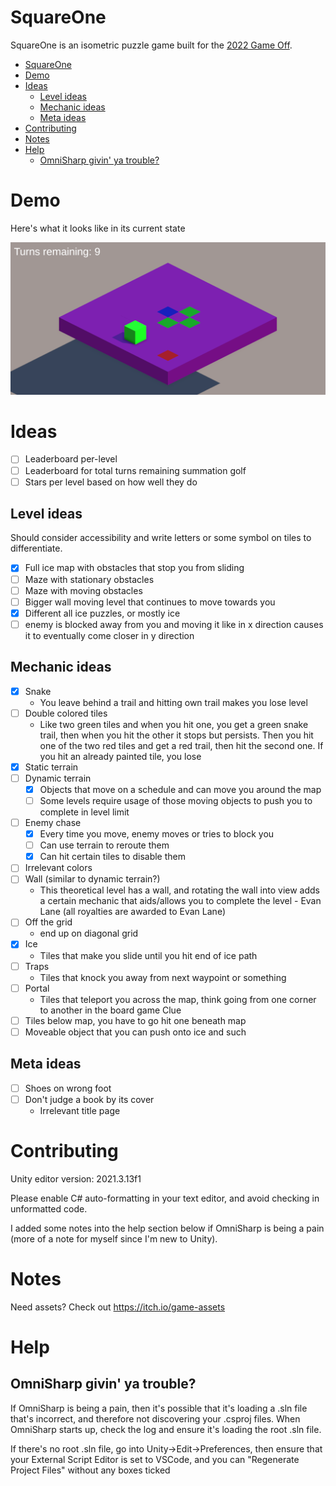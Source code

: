 SquareOne
===============
 
SquareOne is an isometric puzzle game built for the [2022 Game Off](https://itch.io/jam/game-off-2022).

- [SquareOne](#squareone)
- [Demo](#demo)
- [Ideas](#ideas)
  - [Level ideas](#level-ideas)
  - [Mechanic ideas](#mechanic-ideas)
  - [Meta ideas](#meta-ideas)
- [Contributing](#contributing)
- [Notes](#notes)
- [Help](#help)
  - [OmniSharp givin' ya trouble?](#omnisharp-givin-ya-trouble)

# Demo

Here's what it looks like in its current state

![LevelOneDemo.pdf](/ReadMeAssets/Level%20One%20Demo.png)

# Ideas

- [ ] Leaderboard per-level
- [ ] Leaderboard for total turns remaining summation golf
- [ ] Stars per level based on how well they do

## Level ideas

Should consider accessibility and write letters or some symbol on tiles to differentiate. 

- [x] Full ice map with obstacles that stop you from sliding
- [ ] Maze with stationary obstacles
- [ ] Maze with moving obstacles
- [ ] Bigger wall moving level that continues to move towards you
- [x] Different all ice puzzles, or mostly ice
- [ ] enemy is blocked away from you and moving it like in x direction causes it to eventually come closer in y direction

## Mechanic ideas

- [x] Snake
   - You leave behind a trail and hitting own trail makes you lose level
- [ ] Double colored tiles
   - Like two green tiles and when you hit one, you get a green snake trail, then when you hit the other it stops but persists. Then you hit one of the two red tiles and get a red trail, then hit the second one. If you hit an already painted tile, you lose
- [x] Static terrain
- [ ] Dynamic terrain
  - [x] Objects that move on a schedule and can move you around the map
  - [ ] Some levels require usage of those moving objects to push you to complete in level limit
- [ ] Enemy chase
  - [x] Every time you move, enemy moves or tries to block you
  - [ ] Can use terrain to reroute them
  - [x] Can hit certain tiles to disable them
- [ ] Irrelevant colors
- [ ] Wall (similar to dynamic terrain?)
  - This theoretical level has a wall, and rotating the wall into view adds a certain mechanic that aids/allows you to complete the level - Evan Lane (all royalties are awarded to Evan Lane)
- [ ] Off the grid
  - end up on diagonal grid
- [x] Ice
  - Tiles that make you slide until you hit end of ice path
- [ ] Traps
  - Tiles that knock you away from next waypoint or something
- [ ] Portal
  - Tiles that teleport you across the map, think going from one corner to another in the board game Clue
- [ ] Tiles below map, you have to go hit one beneath map
- [ ] Moveable object that you can push onto ice and such

## Meta ideas

- [ ] Shoes on wrong foot
- [ ] Don't judge a book by its cover
  - Irrelevant title page

# Contributing

Unity editor version: 2021.3.13f1

Please enable C# auto-formatting in your text editor, and avoid checking in unformatted code.

I added some notes into the help section below if OmniSharp is being a pain (more of a note for myself since I'm new to Unity). 

# Notes

Need assets? Check out https://itch.io/game-assets

# Help

## OmniSharp givin' ya trouble?
If OmniSharp is being a pain, then it's possible that it's loading a .sln file that's incorrect, and therefore not discovering your .csproj files. When OmniSharp starts up, check the log and ensure it's loading the root .sln file.

If there's no root .sln file, go into Unity->Edit->Preferences, then ensure that your External Script Editor is set to VSCode, and you can "Regenerate Project Files" without any boxes ticked
